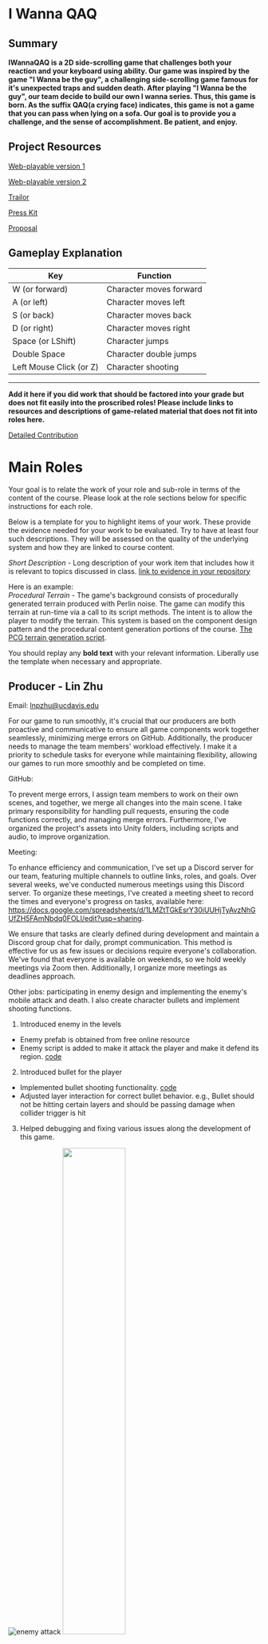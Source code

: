 # I Wanna QAQ #

## Summary ##

**IWannaQAQ is a 2D side-scrolling game that challenges both your reaction and your keyboard using ability. Our game was inspired by the game "I Wanna be the guy", a challenging side-scrolling game famous for it's unexpected traps
and sudden death. After playing "I Wanna be the guy", our team decide to build our own I wanna series. Thus, this game is born. As the suffix QAQ(a crying face) indicates, this game is not a game that you can pass when lying on a sofa. Our
goal is to provide you a challenge, and the sense of accomplishment. Be patient, and enjoy.**

## Project Resources

[Web-playable version 1](https://itsbaishixi.itch.io/i-wanna-qaq)

[Web-playable version 2](https://lnp95.itch.io/i-wanna-qaq) 

[Trailor](https://youtu.be/ixP3epN1dXE)

[Press Kit](https://lnp95.itch.io/i-wanna-qaq)

[Proposal](https://docs.google.com/document/d/1_nMEb_RXa0Ur7HW8z5sD7NKg6w6jvhcvQI6_vIovgGs/edit#heading=h.m7k4pgdsz19u)  

## Gameplay Explanation ##
| Key | Function |
| --- | -------- |
| W (or forward) | Character moves forward |
| A (or left) | Character moves left |
| S (or back) | Character moves back |
| D (or right) | Character moves right |
| Space (or LShift) | Character jumps |
| Double Space | Character double jumps |
| Left Mouse Click (or Z) | Character shooting |

****


**Add it here if you did work that should be factored into your grade but does not fit easily into the proscribed roles! Please include links to resources and descriptions of game-related material that does not fit into roles here.**

[Detailed Contribution](https://docs.google.com/spreadsheets/d/1LMZtTGkEsrY30iUUHjTyAvzNhGUfZH5FAmNbdq0FOLI/edit?usp=sharing)

# Main Roles #

Your goal is to relate the work of your role and sub-role in terms of the content of the course. Please look at the role sections below for specific instructions for each role.

Below is a template for you to highlight items of your work. These provide the evidence needed for your work to be evaluated. Try to have at least four such descriptions. They will be assessed on the quality of the underlying system and how they are linked to course content. 

*Short Description* - Long description of your work item that includes how it is relevant to topics discussed in class. [link to evidence in your repository](https://github.com/dr-jam/ECS189L/edit/project-description/ProjectDocumentTemplate.md)

Here is an example:  
*Procedural Terrain* - The game's background consists of procedurally generated terrain produced with Perlin noise. The game can modify this terrain at run-time via a call to its script methods. The intent is to allow the player to modify the terrain. This system is based on the component design pattern and the procedural content generation portions of the course. [The PCG terrain generation script](https://github.com/dr-jam/CameraControlExercise/blob/513b927e87fc686fe627bf7d4ff6ff841cf34e9f/Obscura/Assets/Scripts/TerrainGenerator.cs#L6).

You should replay any **bold text** with your relevant information. Liberally use the template when necessary and appropriate.

## Producer - Lin Zhu
Email: lnpzhu@ucdavis.edu

For our game to run smoothly, it's crucial that our producers are both proactive and communicative to ensure all game components work together seamlessly, minimizing merge errors on GitHub. Additionally, the producer needs to manage the team members' workload effectively. I make it a priority to schedule tasks for everyone while maintaining flexibility, allowing our games to run more smoothly and be completed on time.

GitHub:

To prevent merge errors, I assign team members to work on their own scenes, and together, we merge all changes into the main scene. I take primary responsibility for handling pull requests, ensuring the code functions correctly, and managing merge errors. Furthermore, I've organized the project's assets into Unity folders, including scripts and audio, to improve organization.

Meeting:

To enhance efficiency and communication, I've set up a Discord server for our team, featuring multiple channels to outline links, roles, and goals. Over several weeks, we've conducted numerous meetings using this Discord server. To organize these meetings, I've created a meeting sheet to record the times and everyone's progress on tasks, available here: https://docs.google.com/spreadsheets/d/1LMZtTGkEsrY30iUUHjTyAvzNhGUfZH5FAmNbdq0FOLI/edit?usp=sharing.

We ensure that tasks are clearly defined during development and maintain a Discord group chat for daily, prompt communication. This method is effective for us as few issues or decisions require everyone's collaboration. We've found that everyone is available on weekends, so we hold weekly meetings via Zoom then. Additionally, I organize more meetings as deadlines approach.

Other jobs: participating in enemy design and implementing the enemy's mobile attack and death. I also create character bullets and implement shooting functions.

1. Introduced enemy in the levels
  - Enemy prefab is obtained from free online resource
  - Enemy script is added to make it attack the player and make it defend its region. [code](https://github.com/sodqwq/ecs179_final_project_winter_2024/blob/main/IWannaQAQ/Assets/Resources/Enemy/Hero%20Knight%20-%20Pixel%20Art/Demo/HeroKnight.cs)

2. Introduced bullet for the player
  - Implemented bullet shooting functionality. [code](https://github.com/sodqwq/ecs179_final_project_winter_2024/blob/main/IWannaQAQ/Assets/Scripts/Bullet.cs)
  - Adjusted layer interaction for correct bullet behavior. e.g., Bullet should not be hitting certain layers and should be passing damage when collider trigger is hit

3. Helped debugging and fixing various issues along the development of this game.

![enemy attack](IWannaQAQ/static/2.gif)
<img src="IWannaQAQ/static/9.gif" width="50%">


## User Interface and Input - Jinyuan Zhang

Email: ajyzhang@ucdavis.edu

Our User Interface includes basic start screen, a place to load your saved data after entering and a replay interface when player dies. We made the UI characters 2D retro style so they can fit to the style of our game.

Since this is a 2D side-scrolling game, all we need is player to move and jump. We set up 2 sets of input settings(demonstrated above), also consider the difficulty of the game, we allow players to shoot the save points to save their progress
instead of touching them. We are so nice aren't we?

For now our project only supports keyboard and mouse input.

1. **Helped adjust camera control**
   - Wrote the player follow style camera during eraly devloping stage
   - Replaced by a fixed camera that covers the whole map after several game testing

2. **Involved in UI design**
   - Providing art style support
   - Adding UI art into [Resources](https://github.com/sodqwq/ecs179_final_project_winter_2024/tree/eb387ae3f3b9151d27c94014f9429e006fb6216b/IWannaQAQ/Assets/Resources/Font)
   - Adjust in-game UI [scripts](https://github.com/sodqwq/ecs179_final_project_winter_2024/blob/eb387ae3f3b9151d27c94014f9429e006fb6216b/IWannaQAQ/Assets/Scripts/Windows/RecordWindow.cs). Cooperated with Shengzhe Zhang

3. **Adjust the original input settings to make game control more fluent**
   - Adjusting [PlayerControl.cs](https://github.com/sodqwq/ecs179_final_project_winter_2024/blob/eb387ae3f3b9151d27c94014f9429e006fb6216b/IWannaQAQ/Assets/Scripts/Game/PlayerControl.cs) to create more comfortable gaming experience. Including input settings, shooting
     input detection bug and sound effect bug evolved within the original input receving script.

## Movement/Physics - Yirui Song
e-mail:yirsong@ucdavis.edu

1. **Vertical Movement** (`AutoMove.cs`, `AutoMove2.cs`, `MovingDown.cs`):
   - Objects move vertically with a constant speed (`speed` variable).
   - The direction of movement can change upon colliding with specific objects (e.g., "Ground" or "Trap" tags). This is detected using `OnCollisionEnter2D` and the `CompareTag` method for efficient tag comparison.
   - `MovingDown.cs` is set to move the object downwards initially by setting `movingUp` to `false` and adjusting the velocity accordingly.
   - Sprite flipping on the Y-axis is utilized to visually indicate the change in direction.

2. **Horizontal Movement** (`HorizontalMove.cs`, `HorizontalMoveRight.cs`):
   - Objects move horizontally with a constant speed (`speed` variable).
   - Direction changes on collision with certain objects, like "Pit" or "Ground", with a cooldown mechanism (`changeDirectionCooldown`) to prevent immediate direction changes back and forth.
   - Initial direction and movement setup are done in the `Start` method, with velocity set according to the desired initial movement direction.
   - Sprite flipping on the X-axis is used to represent the change in horizontal movement direction visually.

The scripts use the `Rigidbody2D` component for movement, indicating that the Unity Physics Engine is in play, at least for collision detection and response. However, the movement logic, including direction changes and velocity adjustments, is custom-implemented, indicating a departure from relying solely on physics-based forces or impulses for movement control.

The consistent use of `Rigidbody2D.velocity` to directly set the object's speed and direction, along with manual flipping of the sprite's orientation, suggests a customized approach to movement mechanics, tailored to the specific needs or desired gameplay experience of your game, rather than a fully physics-driven system.

## Animation and Visuals

**List your assets, including their sources and licenses.**

**Describe how your work intersects with game feel, graphic design, and world-building. Include your visual style guide if one exists.**

## Game Logic - Shengzhe Zhang

Email: zszzhang@ucdavis.edu

I used to be a fan of 2D adventure games, so I proposed the idea of making a game similar to "I Wanna Be The Guy".

1. **Overall Playstyle**:
Even though this game is learned from "I Wanna Be The Guy", I don't want to make it like we are purely making a copy of it. We're thinking about different enemies, traps that move, more options for setting up your controls, and new looks for the levels and textures. The idea is to keep the game fast-paced: you try, you might mess up, and then you quickly jump back in. We want it to be fun, not frustrating. The control of your character will be super responsive – no waiting around, just hit a button and you're back in the game. We're also aiming for a sweet spot with the difficulty – not too hard, but not a walk in the park either. The music will be upbeat, something that keeps you pumped, and we’re going for visuals that are easy on the eyes, especially when the levels get tougher. That’s the kind of experience we’re going for.

2. **Level Transitioning**
We had a bit of a debate about how players should move from one level to the next in our game. The big question was whether to have a long, continuous map like in a Mario game, or to keep each level contained in one screen so players can see everything at once. We chose the second option because in a challenging game, it’s really helpful for players to know how close they are to beat the level. As for how to switch between levels, we tried a couple of different ways. Our first idea was to move the camera to a new area when you reach a certain point, like walking through an imaginary door that takes you to the next room. This sounded good, but it was kind of tricky to make it work the way we wanted.So, we switched to another method – it’s like using building blocks for each level. We made Prefabs for the levels and stored them in a list in the game. When it's time to change levels, we just replace the current one with the next. This way, everything resets back to the start, including any moving traps or enemies. It made things a lot simpler for us.

You can see the code where the player reaches the end of a level here:
https://github.com/sodqwq/ecs179_final_project_winter_2024/blob/d4845f35754659a330c6a39bc345bcbc5c4e51c9/IWannaQAQ/Assets/Scripts/Game/PlayerControl.cs#L171C1-L185C6

And the code for how the levels change in the StartWindow, RecordWindow, and GameWindow is here:
[IWannaQAQ/Assets/Scripts/Windows]

3. **Regulating Size**
I did some research online about the size to choose, and I decided to make out a screen 1000 by 760, and the sizes of the tiles are 32*32. For the tile resources that are not 32 by 32, we either resized them ourselves or gave them up.

# Sub-Roles

## Audio - Jinyuan Zhang

1. **Devloped BGM for each level**
   - Implemented by combining `AudioSource` Component to each `map` in `prefab`
   - Music is found in `QQ Music`, with download authentication
2. **Devloped shooting sound**
   - Introduced [music inital function](https://github.com/sodqwq/ecs179_final_project_winter_2024/blob/9e246b1a33b34755c3514c922b9735013c99f429/IWannaQAQ/Assets/Scripts/Game/PlayerControl.cs#L36)
   - Adjust [shooting command](https://github.com/sodqwq/ecs179_final_project_winter_2024/blob/eb387ae3f3b9151d27c94014f9429e006fb6216b/IWannaQAQ/Assets/Scripts/Game/PlayerControl.cs#L51) to implement shooting sound effect. This method can also be used in other sound        effect if future development needs.

## Gameplay Testing - Shengzhe Zhang

Result of the gameplay test:
https://docs.google.com/document/d/12qvRJrqnnRamVZ7UshK5GT-E2r5l_Lq-M6aZ4PdDqck/edit?usp=sharing

**Summarize the key findings from your gameplay tests.**

## Narrative Design

During map design stage, we decide to bring different map style into the game to keep our player fresh whenever they entered a new level. Thus we used different background to provide different feelings.
Also, we added a short phrase in level 1 to warn players that any items in this game can be lethal. Although through Thursday's presentation, we found many didn't pay attention to the warning :(

## Press Kit and Trailer - Lin Zhu

[Link to presskit materials](https://lnp95.itch.io/i-wanna-qaq)

[Link to trailer](https://youtu.be/ixP3epN1dXE)

Show my work:

In the trailer, I primarily showcase the three levels our team has designed, with difficulty ranging from easy to medium to hard mode. We begin with a voiceover ("Challenge the limits, solve the impossible! Embark on an adventure with the 'I wanna' series, navigating through three meticulously designed levels, each filled with challenges and surprises at every turn. Dare to ask yourself, are you ready to take on the challenge and prove your might?") to attract gamers. Then, we show a small snippet of each level. Finally, we include a complete walkthrough video, but the audience will not be aware of the hidden traps we've set up, which they'll need to discover for themselves.

Choosing three maps of different difficulties for your screenshots can provide a well-rounded view of your game. Here are 5 reasons why this approach is beneficial:

1. Showcase Diversity in Gameplay: Highlighting different difficulty levels through screenshots illustrates the variety in gameplay and challenges players can expect. It demonstrates the game's depth and the range of skills needed to progress.

2. Attract a Broader Audience: By displaying levels of varying difficulties, you cater to a wide range of gamers. Beginners or casual players might be drawn to the easier levels, while hardcore gamers might find the more difficult levels appealing.

3. Highlight Game Design: Different difficulty levels allow you to showcase the creativity and thoughtfulness of your game design. It gives potential players a glimpse into the puzzles, environments, and obstacles that your team has meticulously crafted.

4. Set Clear Expectations: By showing the range of difficulty, you set clear expectations about the game's challenge level. Players can better assess if the game suits their skill level and preferences, reducing the likelihood of disappointment.

5. Tease Hidden Features and Traps: By showcasing advanced levels without revealing all the secrets or hidden traps, you create intrigue and a sense of mystery. Players will be eager to explore and discover what challenges await them, adding to the game's appeal.

## Game Feel and Polish

We used different music in different maps to indicate it's overall feeling. For level 1 we used relaxing music so that players can get familiar with this game without being too nervous. Level 2 we start to use more tension music, noticing 
our player that difficulty is rising. For level 3 we intentionally used a Xmas like music not only to fit the map but also relax the player, but soon they'll find everything is not that simple.

We also added a samurai in level to actually give players some hitfeel. (Since shooting only save point is kind of boring.)
